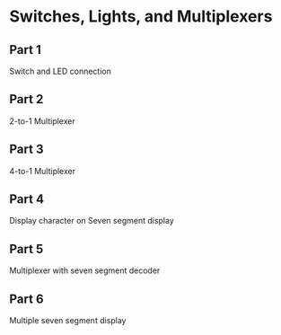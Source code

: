 # Switches, Lights, and Multiplexers

## Part 1 
Switch and LED connection

## Part 2
2-to-1 Multiplexer

## Part 3
4-to-1 Multiplexer

## Part 4
Display character on Seven segment display

## Part 5
Multiplexer with seven segment decoder

## Part 6
Multiple seven segment display
